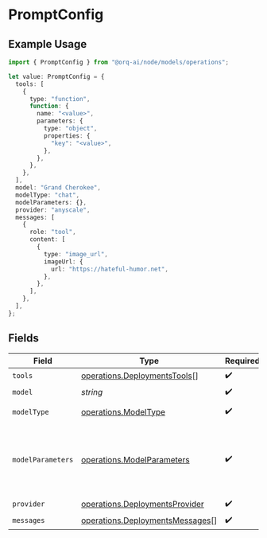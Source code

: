 # PromptConfig

## Example Usage

```typescript
import { PromptConfig } from "@orq-ai/node/models/operations";

let value: PromptConfig = {
  tools: [
    {
      type: "function",
      function: {
        name: "<value>",
        parameters: {
          type: "object",
          properties: {
            "key": "<value>",
          },
        },
      },
    },
  ],
  model: "Grand Cherokee",
  modelType: "chat",
  modelParameters: {},
  provider: "anyscale",
  messages: [
    {
      role: "tool",
      content: [
        {
          type: "image_url",
          imageUrl: {
            url: "https://hateful-humor.net",
          },
        },
      ],
    },
  ],
};
```

## Fields

| Field                                                                              | Type                                                                               | Required                                                                           | Description                                                                        |
| ---------------------------------------------------------------------------------- | ---------------------------------------------------------------------------------- | ---------------------------------------------------------------------------------- | ---------------------------------------------------------------------------------- |
| `tools`                                                                            | [operations.DeploymentsTools](../../models/operations/deploymentstools.md)[]       | :heavy_check_mark:                                                                 | N/A                                                                                |
| `model`                                                                            | *string*                                                                           | :heavy_check_mark:                                                                 | N/A                                                                                |
| `modelType`                                                                        | [operations.ModelType](../../models/operations/modeltype.md)                       | :heavy_check_mark:                                                                 | The type of the model                                                              |
| `modelParameters`                                                                  | [operations.ModelParameters](../../models/operations/modelparameters.md)           | :heavy_check_mark:                                                                 | Model Parameters: Not all parameters apply to every model                          |
| `provider`                                                                         | [operations.DeploymentsProvider](../../models/operations/deploymentsprovider.md)   | :heavy_check_mark:                                                                 | N/A                                                                                |
| `messages`                                                                         | [operations.DeploymentsMessages](../../models/operations/deploymentsmessages.md)[] | :heavy_check_mark:                                                                 | N/A                                                                                |